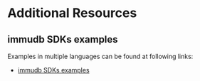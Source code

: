 # Additional Resources
## immudb SDKs examples

Examples in multiple languages can be found at following links:

* [immudb SDKs examples](https://github.com/codenotary/immudb-client-examples)
